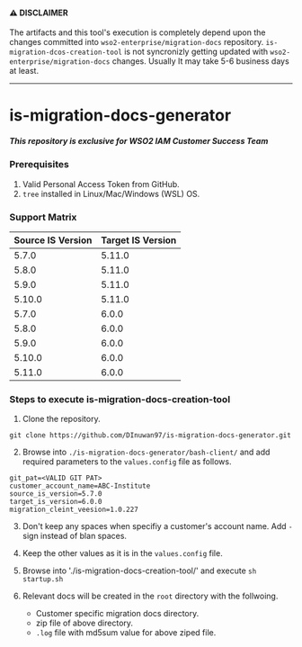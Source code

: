 #### ⚠️ DISCLAIMER

The artifacts and this tool's execution is completely depend upon the changes committed into `wso2-enterprise/migration-docs` repository. `is-migration-dcos-creation-tool` is not syncronizly getting updated with `wso2-enterprise/migration-docs` changes. Usually It may take 5-6 business days at least.

------------------------------------------------------------------

# is-migration-docs-generator
##### This repository is exclusive for WSO2 IAM Customer Success Team

### Prerequisites
1. Valid Personal Access Token from GitHub.
2. `tree` installed in Linux/Mac/Windows (WSL) OS.

### Support Matrix
| Source IS Version | Target IS Version |
|-------------------|-------------------|
| 5.7.0 | 5.11.0 |
| 5.8.0 | 5.11.0 |
| 5.9.0 | 5.11.0 |
| 5.10.0 | 5.11.0 |
| 5.7.0 | 6.0.0 |
| 5.8.0 | 6.0.0 |
| 5.9.0 | 6.0.0 |
| 5.10.0 | 6.0.0 |
| 5.11.0 | 6.0.0 |

### Steps to execute is-migration-docs-creation-tool
1. Clone the repository.
```
git clone https://github.com/DInuwan97/is-migration-docs-generator.git
```
2. Browse into `./is-migration-docs-generator/bash-client/` and add required parameters to the `values.config` file as follows.
```config
git_pat=<VALID GIT PAT>
customer_account_name=ABC-Institute
source_is_version=5.7.0
target_is_version=6.0.0
migration_cleint_veesion=1.0.227
```
3. Don't keep any spaces when specifiy a customer's account name. Add `-` sign instead of blan spaces.
4. Keep the other values as it is in the `values.config` file.
5. Browse into './is-migration-docs-creation-tool/' and execute `sh startup.sh`
6. Relevant docs will be created in the `root` directory with the follwoing.

     * Customer specific migration docs directory.
     * zip file of above directory.
     * `.log` file with md5sum value for above ziped file.
